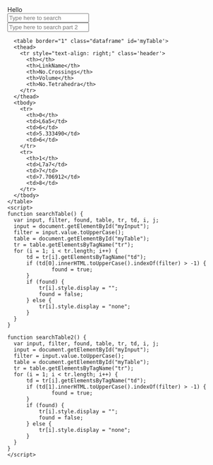 <html>
  <body>
    <h> Hello </h> <br>
    <input id='myInput' onkeyup='searchTable()' type='text' placeholder='Type here to search'> <br>
    <input id='myInput2' onkeyup='searchTable2()' type='text' placeholder='Type here to search part 2'> <br>
    
      <table border="1" class="dataframe" id='myTable'>
      <thead>
        <tr style="text-align: right;" class='header'>
          <th></th>
          <th>LinkName</th>
          <th>No.Crossings</th>
          <th>Volume</th>
          <th>No.Tetrahedra</th>
        </tr>
      </thead>
      <tbody>
        <tr>
          <th>0</th>
          <td>L6a5</td>
          <td>6</td>
          <td>5.333490</td>
          <td>6</td>
        </tr>
        <tr>
          <th>1</th>
          <td>L7a7</td>
          <td>7</td>
          <td>7.706912</td>
          <td>8</td>
        </tr>
      </tbody>
    </table>
    <script>
    function searchTable() {
      var input, filter, found, table, tr, td, i, j;
      input = document.getElementById("myInput");
      filter = input.value.toUpperCase();
      table = document.getElementById("myTable");
      tr = table.getElementsByTagName("tr");
      for (i = 1; i < tr.length; i++) {
          td = tr[i].getElementsByTagName("td");
          if (td[0].innerHTML.toUpperCase().indexOf(filter) > -1) {
                  found = true;
          }
          if (found) {
              tr[i].style.display = "";
              found = false;
          } else {
              tr[i].style.display = "none";
          }
      }
    }
      
    function searchTable2() {
      var input, filter, found, table, tr, td, i, j;
      input = document.getElementById("myInput");
      filter = input.value.toUpperCase();
      table = document.getElementById("myTable");
      tr = table.getElementsByTagName("tr");
      for (i = 1; i < tr.length; i++) {
          td = tr[i].getElementsByTagName("td");
          if (td[1].innerHTML.toUpperCase().indexOf(filter) > -1) {
                  found = true;
          }
          if (found) {
              tr[i].style.display = "";
              found = false;
          } else {
              tr[i].style.display = "none";
          }
      }
    }
    </script>
  </body>
</html>
